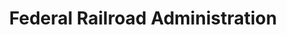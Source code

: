 ---
# This topic lives at
# https://digital.gov/topics/federal-railroad-administration

# Topic Title
title: "Federal Railroad Administration"

# description — keep it short and clear
# summary: ""

# Weight
weight: 1

# For more information on managing topics,
# see https://github.com/GSA/digitalgov.gov/wiki/topics
---